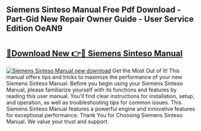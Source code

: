 ## Siemens Sinteso Manual Free Pdf Download - Part-Gid New Repair Owner Guide - User Service Edition OeAN9

# <h2><a href="http://cf24631.oget.top/?id=Siemens+Sinteso+Manual">🔗Download New 👉🔴 Siemens Sinteso Manual</a></h2>

[![Siemens Sinteso Manual new download](https://i.imgur.com/5g1atiW.png)](http://cf24631.oget.top/?id=Siemens+Sinteso+Manual)
Get the Most Out of It! This manual offers tips and tricks to maximize the performance of your new Siemens Sinteso Manual. Before you begin using your Siemens Sinteso Manual, please familiarize yourself with its functions and features by reading this user manual. You'll find clear instructions for installation, setup, and operation, as well as troubleshooting tips for common issues. This Siemens Sinteso Manual features a powerful engine and innovative features for exceptional performance. Thank You for Choosing Siemens Sinteso Manual. We value your trust and support.
